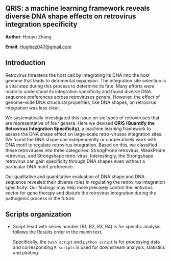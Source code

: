 ## QRIS: a machine learning framework reveals diverse DNA shape effects on retrovirus integration specificity

**Author**: Houyu Zhang

**Email**: Hughiez047@gmail.com

## Introduction
Retrovirus threatens the host cell by integrating its DNA into the host genome that leads to detrimental expansion. The integration site selection is a vital step during this process to determine its fate. Many efforts were made to understand its integration specificity and found diverse DNA sequence preferences across retroviruses genera. However, the effect of genome-wide DNA structural properties, like DNA shapes, on retrovirus integration was less clear. 

We systematically investigated this issue on six types of retroviruses that are representative of four genera. Here we devised **QRIS (Quantify the Retrovirus Integration Specificity)**, a machine learning framework to assess the DNA shape effect on large-scale retro-viruses integration sites. We found the DNA shape can independently or cooperatively work with DNA motif to regulate retrovirus integration. Based on this, we classified these retroviruses into three categories: StrongProne retrovirus, WeakProne retrovirus, and Strongshape retro-virus. Interestingly, the Strongshape retrovirus can gain specificity through DNA shapes even without a particular DNA motif preference. 

Our qualitative and quantitative evaluation of DNA shape and DNA sequence revealed their diverse roles in regulating the retrovirus integration specificity. Our findings may help more precisely control the lentivirus vector for gene therapy and disturb the retrovirus integration during the pathogenic process in the future.

## Scripts organization

- Script head with series number (R1, R2, R3, R4) is for specific analysis follows the Results order in the mainn text.

  Specifically, the `bash script` and `python script` is for processing data and corresponding `R scripts` is used for downstream analysis, statistics and plotting.

   

